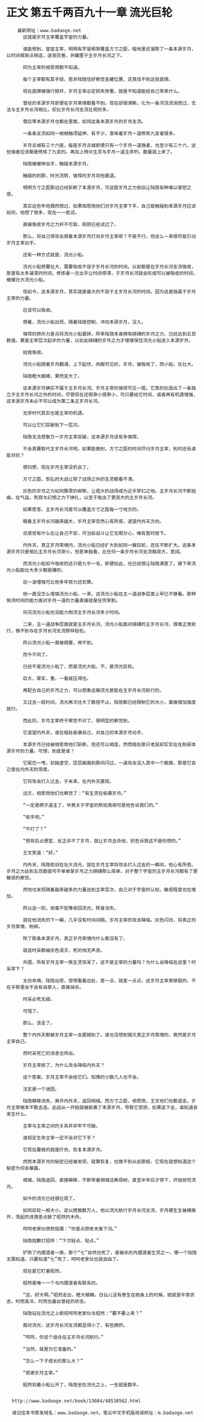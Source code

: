 # 正文 第五千两百九十一章 流光巨轮
        最新网址：www.badaoge.net
          这就是岁月主宰覆盖宇宙的力量。
      
          谁能想到，堂堂主宰，明明有宇宙框架覆盖方寸之距，暗地里还凝聚了一条本源岁月，以时间框架点相连，逐渐完善，并藏匿于主岁月长河之下。
      
          同为主宰的相思雨都不知道。
      
          每个主宰都有其手段，若非陆隐恰好察觉圣藏位置，还真找不到这张底牌。
      
          现在底牌被强行掀开，岁月主宰必定损失惨重。就是不知道能给自己带来什么。
      
          曾经的本源岁月即便在岁月荣境都看不到。现在却很清晰，化为一条河流流淌而过，无法与主岁月长河相比，却比岁月长河支流壮观的多。
      
          雪后等本源岁月也都在里面，如同这条本源岁月的岁月支流。
      
          一条条支流如同一根根触须延伸，有不少，意味着岁月一道修炼九变者很多。
      
          岁月古城有三十六座，每座岁月古城即便只有一个岁月一道强者，也至少有三十六，这些强者应该都是修炼了九变的。再加上特许生灵与岁月一道主序列，数量就上来了。
      
          陆隐缓缓伸出手，触碰本源岁月。
      
          触碰的刹那，时光流转，强悍的岁月将他震退。
      
          明明方寸之距那边已经斩断了本源岁月，可这股岁月之力依旧让陆隐有种难以掌控之感。
      
          其实这些年他偶然想过，如果相思雨他们对岁月主宰下手，自己能触碰到本源岁月应该如何，他想了很多，现在一一尝试。
      
          直接吸收岁月之力并不可取，刚刚已经试过了。
      
          那么，将自己得攻击顺着本源岁月打向岁月主宰呢？不是不行，但这么一来很可能引动岁月主宰出手。
      
          还有一种方式就是，流光小船。
      
          流光小船想要壮大，需要吸收不容于岁月长河的时间。以前都是在岁月长河支流吸收，那里有太多凝滞的时间，修炼者一旦出手让时间停滞，于岁月长河就会形成可以被吸收的时间，缓缓壮大流光小船。
      
          现如今，这本源岁月，其实就是最大的不容于主岁月长河的时间。因为这是独属于岁月主宰的力量。
      
          应该可以吸收。
      
          想着，流光小船出现，随着陆隐控制，冲向本源岁月，没入。
      
          强悍的排斥力差点将流光小船震碎，所幸陆隐本身拥有磅礴的岁月之力，已经达到五百数值，算是主宰层次起步的力量，以如此磅礴的岁月之力才堪堪保住流光小船进入本源岁月。
      
          给我吸收。
      
          流光小船随着岁月翻涌，上下起伏，肉眼可见的，岁月，被吸收了，而小船，在壮大。
      
          陆隐瞪大眼睛，果然变大了。
      
          这本源岁月确实不属于主岁月长河。岁月主宰的强悍可见一斑。它真的创造出了一条独立于主岁月长河之外的时间，尽管现在还很渺小很渺小，可只要给它时间，或者再有机遇增强，这本源岁月未必不可以成为第二条主岁月长河。
      
          无序时代其实也是主宰的机遇。
      
          可以让它们突破到下一层次。
      
          陆隐无法想象万一岁月主宰突破，这本源岁月该有多强悍。
      
          不会真要取代主岁月长河吧。如果能做到，方寸之距的时间尽归岁月主宰，到时还有谁能对抗？
      
          想归想，现在岁月主宰没机会了。
      
          方寸之距，恢弘的大战让除了战场之外的生灵都看不清。
      
          灰色的岁月之力如同飘零的柳絮，让偌大的战场成为近乎梦幻之地。主岁月长河不断扭曲，在气运，死寂与幻想之力下挣扎，以至于拖出了更庞大的主岁月长河。
      
          如果愿意，主岁月长河是可以覆盖方寸之距每一寸地方的。
      
          眼看主岁月长河越来越大，岁月主宰忽然心有所感，遥望内外天方向。
      
          总感觉有什么在让自己不安，可当前战斗让它无暇分心，唯有暂时放下。
      
          内外天，真正岁月荣境内，流光小船已经扩大到如同一艘巨轮，还在不断扩大。这条本源岁月只是相比主岁月长河渺小，但若单独看，比任何一条岁月长河支流都庞大，宽阔。
      
          而流光小船如今吸收的还只是九牛一毛，即便如此，也已经很让陆隐满意了。接下来流光小船能壮大多少都是赚的。
      
          这一波增强可比他多年努力还划算。
      
          他一直没怎么增强流光小船，一来，这流光小船在主一道战争层面上早已不够看。那种倒流时间的能力面对岁月一道的力量直接就是任凭宰割。
      
          何况流光小船也没能力倒流主岁月长河多少时间。
      
          二来，主一道战争层面就是主岁月长河，流光小船面对磅礴的主岁月长河，很难正常航行，做不到与在岁月长河支流那样轻松。
      
          所以流光小船一直被搁置，用不到。
      
          而今不同了。
      
          已经不是流光小船了，而是流光大船，不，是流光巨轮。
      
          巨大，厚实，重。一看就压得住。
      
          再配合自己的岁月之力，可以想象这艘流光是能在主岁月长河航行的。
      
          又过去一段时间，流光再次壮大了数倍不止。陆隐都已经限制它的大小，直接增加强度就行。
      
          而此刻，岁月主宰终于察觉不对了。很明显的察觉到。
      
          它遥望内外天，谁在暗处偷袭自己，对自己的本源岁月动手。
      
          本源岁月已经被相思雨他们斩断，但还可以相连，然而暗处那只老鼠却实实在在削弱本源岁月的力量。可恨，到底是谁？
      
          它尾巴一甩，划拨虚空，层层画面刹那间闪过，一道攻击没入其中一个画面，那是它自己曾在内外天的场景。
      
          它将攻击打入过去，于未来，在内外天展现。
      
          远方，相思雨他们也察觉了：“有生灵在偷袭岁月。”
      
          “一定是棋子道主了，毕竟关于宇宙的祭祀真相可是他告诉我们的。”
      
          “收手吧。”
      
          “不打了？”
      
          “想背后占便宜，反正杀不了岁月，就让岁月去杀他，别告诉我这不是你想的。”
      
          王文笑道：“好。”
      
          内外天，陆隐依旧在壮大流光，就在岁月主宰将攻击打入过去的一瞬间，他心有所感。岁月之力达到五百数值可不单单是岁月之力磅礴那么简单，对于整个宇宙的主岁月长河都有了更敏感的察觉。
      
          而他也发现随着越来越多的力量达到主宰层次，自己对于宇宙的认知，敏感程度也在增加。
      
          所以这一刻，他毫不犹豫收回流光，转身消失。
      
          就在他消失的下一瞬，几乎没有时间间隔，岁月主宰的攻击降临。灰色闪烁，将真正的岁月荣境，粉碎。
      
          除了那条本源岁月，真正岁月荣境内什么都没有了。
      
          就连时采都被灰色泯灭，死的悄无声息。
      
          外围，所有岁月主宰一族生灵惊呆了。这不是主宰的力量吗？为什么会降临在这里？时采宰下？
      
          太白命境，陆隐出现，惊愕看着远处，差一点，就差一点点，这岁月主宰真够狠的，不在乎那里会不会有自家人，直接抹杀。
      
          时采必死无疑。
      
          可惜了。
      
          那么，该走了。
      
          整个内外天都被岁月主宰一击震撼到了。谁也没想到毁灭真正岁月荣境的，竟然是岁月主宰自己。
      
          而时采死亡的消息也传出。
      
          岁月主宰疯了，为什么攻击降临内外天？
      
          这个答案，岁月主宰不会给它们。知情的少数几人也不会。
      
          注定是一个谜团。
      
          陆隐瞬移消失，离开内外天，返回相城。而方寸之距，相思雨，王文他们也都退走。岁月主宰根本不敢去追。此战从一开始就被偷袭了本源岁月，导致它受损，如果追下去，谁知道会发生什么。
      
          主宰与主宰之间的关系并非牢不可破。
      
          谁规定生命主宰一定不会对它下手？
      
          它现在要做的就是疗伤，恢复本源岁月。
      
          然而本源岁月的秘密已经被发现，就算恢复，也做不到从前那般，它现在就想知道这个秘密为何会暴露。
      
          相城，陆隐返回，直接瞬移，不断带着相城远离母树，直至半年后才停下，开始研究流光。
      
          如今的流光已经很壮观了。
      
          如同巨轮一般大小，足以搭载数万人，他以流光航行岁月长河支流，岁月硬生生被横推开，荡起的涟漪差点掀了昭然的木舟。
      
          呵呵老家伙愤怒摇摆：“你差点把老夫推下河。”
      
          陆隐抱歉打招呼：“下次轻点，轻点。”
      
          铲除了内摆渡者一族，那个“七”自然也死了，是被杀的内摆渡者生灵之一，哪一个陆隐无需知道。只要知道“七”死了，呵呵老家伙也就自由了。
      
          现在是它盯着昭然。
      
          昭然是唯一一个与内摆渡者有联系的。
      
          “这，好大啊。”昭然走出，瞪大眼睛。白仙儿没有寄生在她身上的时候，她就是平常状态，时而高冷，时而也露出曾经的状态。
      
          陆隐站在流光之上俯视呵呵老家伙与昭然：“要不要上来？”
      
          面对流光，这岁月长河支流都显得小了，有些拥挤。
      
          “呵呵，你这个适合在主岁月长河航行。”
      
          “当然，就是为它准备的。”
      
          “怎么一下子成长的那么大？”
      
          “感谢岁月主宰。”
      
          昭然划着小船让开了，陆隐坐在流光之上，一坐就是数年。
      
      
      http://www.badaoge.net/book/13084/48538562.html
      
      请记住本书首发域名：www.badaoge.net。笔尖中文手机版阅读网址：m.badaoge.net